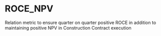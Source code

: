 # ROCE_NPV
Relation metric to ensure quarter on quarter positive ROCE in addition to maintaining positive NPV in Construction Contract execution
